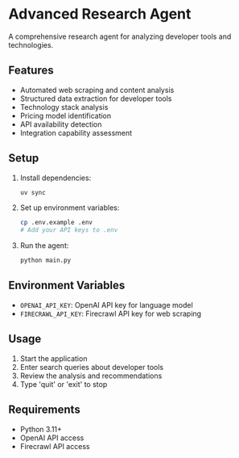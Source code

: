 # Advanced Research Agent

A comprehensive research agent for analyzing developer tools and technologies.

## Features

- Automated web scraping and content analysis
- Structured data extraction for developer tools
- Technology stack analysis
- Pricing model identification
- API availability detection
- Integration capability assessment

## Setup

1. Install dependencies:
   ```bash
   uv sync
   ```

2. Set up environment variables:
   ```bash
   cp .env.example .env
   # Add your API keys to .env
   ```

3. Run the agent:
   ```bash
   python main.py
   ```

## Environment Variables

- `OPENAI_API_KEY`: OpenAI API key for language model
- `FIRECRAWL_API_KEY`: Firecrawl API key for web scraping

## Usage

1. Start the application
2. Enter search queries about developer tools
3. Review the analysis and recommendations
4. Type 'quit' or 'exit' to stop

## Requirements

- Python 3.11+
- OpenAI API access
- Firecrawl API access
